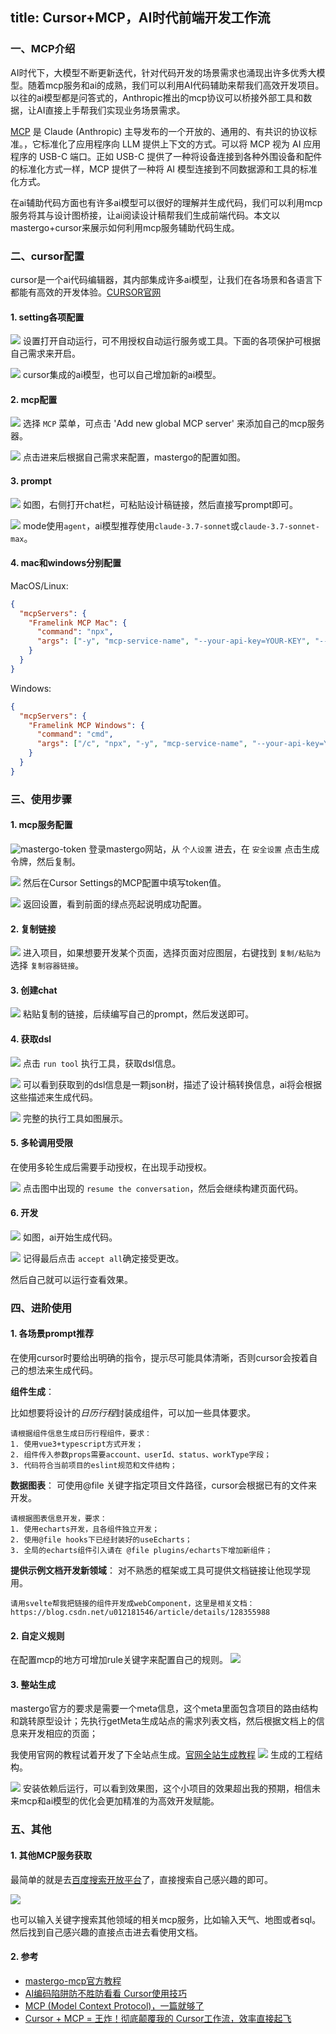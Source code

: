 title: Cursor+MCP，AI时代前端开发工作流
---

### 一、MCP介绍

AI时代下，大模型不断更新迭代，针对代码开发的场景需求也涌现出许多优秀大模型。随着mcp服务和ai的成熟，我们可以利用AI代码辅助来帮我们高效开发项目。以往的ai模型都是问答式的，Anthropic推出的mcp协议可以桥接外部工具和数据，让AI直接上手帮我们实现业务场景需求。

[MCP](https://www.anthropic.com/news/model-context-protocol) 是 Claude (Anthropic) 主导发布的一个开放的、通用的、有共识的协议标准。，它标准化了应用程序向 LLM 提供上下文的方式。可以将 MCP 视为 AI 应用程序的 USB-C 端口。正如 USB-C 提供了一种将设备连接到各种外围设备和配件的标准化方式一样，MCP 提供了一种将 AI 模型连接到不同数据源和工具的标准化方式。

在ai辅助代码方面也有许多ai模型可以很好的理解并生成代码，我们可以利用mcp服务将其与设计图桥接，让ai阅读设计稿帮我们生成前端代码。本文以mastergo+cursor来展示如何利用mcp服务辅助代码生成。

### 二、cursor配置

cursor是一个ai代码编辑器，其内部集成许多ai模型，让我们在各场景和各语言下都能有高效的开发体验。[CURSOR官网](https://www.cursor.com/cn)

#### 1. setting各项配置

![](../../images/mcp/cursor-features-config.png)
设置打开自动运行，可不用授权自动运行服务或工具。下面的各项保护可根据自己需求来开启。

![](../../images/mcp/cursor-models-config.png)
cursor集成的ai模型，也可以自己增加新的ai模型。

#### 2. mcp配置

![](../../images/mcp/cursor-add-mcp.png)
选择 `MCP` 菜单，可点击 'Add new global MCP server' 来添加自己的mcp服务器。

![](../../images/mcp/cursor-mcp-config.png)
点击进来后根据自己需求来配置，mastergo的配置如图。

#### 3. prompt

![](../../images/mcp/cursor-chat-prompt.png)
如图，右侧打开chat栏，可粘贴设计稿链接，然后直接写prompt即可。

![](../../images/mcp/cursor-prompt-config.png)
mode使用`agent`，ai模型推荐使用`claude-3.7-sonnet`或`claude-3.7-sonnet-max`。

#### 4. mac和windows分别配置

MacOS/Linux:
```json
{
  "mcpServers": {
    "Framelink MCP Mac": {
      "command": "npx",
      "args": ["-y", "mcp-service-name", "--your-api-key=YOUR-KEY", "--stdio"]
    }
  }
}
```

Windows:
```json
{
  "mcpServers": {
    "Framelink MCP Windows": {
      "command": "cmd",
      "args": ["/c", "npx", "-y", "mcp-service-name", "--your-api-key=YOUR-KEY", "--stdio"]
    }
  }
}
```

### 三、使用步骤

#### 1. mcp服务配置

![mastergo-token](../../images/mcp/mastergo-token.png)
登录mastergo网站，从 `个人设置` 进去，在 `安全设置` 点击生成令牌，然后复制。

![](../../images/mcp/cursor-mcp-config.png)
然后在Cursor Settings的MCP配置中填写token值。

![](../../images/mcp/cursor-setting.png)
返回设置，看到前面的绿点亮起说明成功配置。

#### 2. 复制链接

![](../../images/mcp/mastergo-design-link.png)
进入项目，如果想要开发某个页面，选择页面对应图层，右键找到 `复制/粘贴为` 选择 `复制容器链接`。

#### 3. 创建chat

![](../../images/mcp/cursor-chat-prompt.png)
粘贴复制的链接，后续编写自己的prompt，然后发送即可。

#### 4. 获取dsl

![](../../images/mcp/cursor-chat-start.png)
点击 `run tool` 执行工具，获取dsl信息。

![](../../images/mcp/cursor-get-dsl.png)
可以看到获取到的dsl信息是一颗json树，描述了设计稿转换信息，ai将会根据这些描述来生成代码。

![](../../images/mcp/cursor-chat-design.png)
完整的执行工具如图展示。

#### 5. 多轮调用受限

在使用多轮生成后需要手动授权，在出现手动授权。

![](../../images/mcp/cursor-generate-auth.png)
点击图中出现的 `resume the conversation`，然后会继续构建页面代码。

#### 6. 开发

![](../../images/mcp/cursor-chat-dev.png)
如图，ai开始生成代码。

![](../../images/mcp/cursor-result-accept.png)
记得最后点击 `accept all`确定接受更改。

然后自己就可以运行查看效果。

### 四、进阶使用

#### 1. 各场景prompt推荐

在使用cursor时要给出明确的指令，提示尽可能具体清晰，否则cursor会按着自己的想法来生成代码。

**组件生成**：

比如想要将设计的*日历行程*封装成组件，可以加一些具体要求。
```text
请根据组件信息生成日历行程组件，要求：
1. 使用vue3+typescript方式开发；
2. 组件传入参数props需要account、userId、status、workType字段；
3. 代码符合当前项目的eslint规范和文件结构；
```

**数据图表**：
可使用@file 关键字指定项目文件路径，cursor会根据已有的文件来开发。
```text
请根据图表信息开发，要求：
1. 使用echarts开发，且各组件独立开发；
2. 使用@file hooks下已经封装好的useEcharts；
3. 全局的echarts组件引入请在 @file plugins/echarts下增加新组件；
```

**提供示例文档开发新领域**：
对不熟悉的框架或工具可提供文档链接让他现学现用。
```text
请用svelte帮我把链接的组件开发成webComponent，这里是相关文档：
https://blog.csdn.net/u012181546/article/details/128355988
```

#### 2. 自定义规则

在配置mcp的地方可增加rule关键字来配置自己的规则。
![](../../images/mcp/cursor-mcp-rule.png)

#### 3. 整站生成

mastergo官方的要求是需要一个meta信息，这个meta里面包含项目的路由结构和跳转原型设计；先执行getMeta生成站点的需求列表文档，然后根据文档上的信息来开发相应的页面；

我使用官网的教程试着开发了下全站点生成。[官网全站生成教程](https://mastergo.com/file/155675508499265?page_id=8740%3A3698)
![](../../images/mcp/mastergo-project.png)
生成的工程结构。

![](../../images/mcp/mastergo-app.png)
安装依赖后运行，可以看到效果图，这个小项目的效果超出我的预期，相信未来mcp和ai模型的优化会更加精准的为高效开发赋能。

### 五、其他

#### 1. 其他MCP服务获取

最简单的就是去[百度搜索开放平台](https://sai.baidu.com/ai/mcp)了，直接搜索自己感兴趣的即可。

![](../../images/mcp/baidu-ai-mcp.png)

也可以输入关键字搜索其他领域的相关mcp服务，比如输入天气、地图或者sql。然后找到自己感兴趣的直接点击进去看使用文档。

#### 2. 参考
- [mastergo-mcp官方教程](https://mastergo.com/file/155675508499265?page_id=158%3A0002)
- [AI编码陷阱防不胜防看看 Cursor使用技巧](https://juejin.cn/post/7497250572736233484)
- [MCP (Model Context Protocol)，一篇就够了](https://zhuanlan.zhihu.com/p/29001189476)
- [Cursor + MCP = 王炸！彻底颠覆我的 Cursor工作流，效率直接起飞](https://zhuanlan.zhihu.com/p/28235501098)
